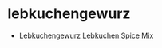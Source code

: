 # lebkuchengewurz

 * [Lebkuchengewurz Lebkuchen Spice Mix](../index/l/lebkuchengewurz-lebkuchen-spice-mix.json)
